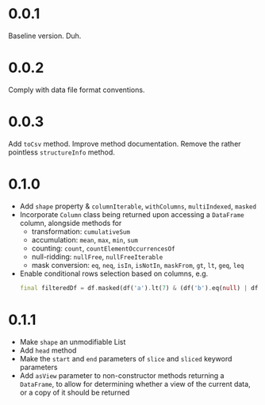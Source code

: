 # 0.0.1

Baseline version. Duh.

# 0.0.2

Comply with data file format conventions.

# 0.0.3

Add `toCsv` method. Improve method documentation. Remove the rather pointless `structureInfo` method.

# 0.1.0

- Add `shape` property & `columnIterable`, `withColumns`, `multiIndexed`, `masked`
- Incorporate `Column` class being returned upon accessing a `DataFrame` column, alongside methods for
  - transformation: `cumulativeSum`
  - accumulation: `mean`, `max`, `min`, `sum`
  - counting: `count`, `countElementOccurrencesOf`
  - null-ridding: `nullFree`, `nullFreeIterable`
  - mask conversion: `eq`, `neq`, `isIn`, `isNotIn`, `maskFrom`, `gt`, `lt`, `geq`, `leq`
- Enable conditional rows selection based on columns, e.g. 
  ```dart
  final filteredDf = df.masked(df('a').lt(7) & (df('b').eq(null) | df('c').isIn({'super', 'sick', ',', 'brother'})));
  ```
  
# 0.1.1

- Make `shape` an unmodifiable List
- Add `head` method
- Make the `start` and `end` parameters of `slice` and `sliced` keyword parameters
- Add `asView` parameter to non-constructor methods returning a `DataFrame`, to allow for determining whether a view of the current data, or a copy of it should be returned